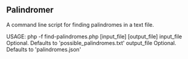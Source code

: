 ## Palindromer

A command line script for finding palindromes in a text file.

USAGE:	php -f find-palindromes.php [input_file] [output_file]
		input_file Optional. Defaults to 'possible_palindromes.txt'
		output_file Optional. Defaults to 'palindromes.json'